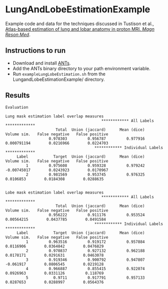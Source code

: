 # LungAndLobeEstimationExample

Example code and data for the techniques discussed in
Tustison et al., [Atlas-based estimation of lung and lobar anatomy in proton MRI. _Magn Reson Med_](http://www.ncbi.nlm.nih.gov/pubmed/26222827).

## Instructions to run

* Download and install [ANTs](https://github.com/stnava/ANTs).
* Add the ANTs binary directory to your path environment variable.
* Run ``exampleLungLobeEstimation.sh`` from the LungandLobeEstimationExample/ directory.

## Results

```
Evaluation

Lung mask estimation label overlap measures
                                          ************ All Labels *************
                      Total  Union (jaccard)      Mean (dice)      Volume sim.   False negative   False positive
                   0.978303         0.956787         0.977916      0.000791194        0.0216966        0.0224703
                                       ************ Individual Labels *************
     Label           Target  Union (jaccard)      Mean (dice)      Volume sim.   False negative   False positive
         1         0.975608         0.959328         0.979242      -0.00745017        0.0243923        0.0170967
         2         0.981569         0.953745         0.976325        0.0106853        0.0184308        0.0288635


Lobe mask estimation label overlap measures
                                          ************ All Labels *************
                      Total  Union (jaccard)      Mean (dice)      Volume sim.   False negative   False positive
                   0.956222         0.911176         0.953524       0.00564215        0.0437785        0.0491584
                                       ************ Individual Labels *************
     Label           Target  Union (jaccard)      Mean (dice)      Volume sim.   False negative   False positive
         1         0.963516         0.919172         0.957884        0.0116906        0.0364842        0.0476829
         2         0.970837         0.927132         0.962188        0.0178171        0.0291631        0.0463078
         3         0.919346         0.900792         0.947807        -0.061917        0.0806545        0.0219128
         4         0.966887         0.855415         0.922074        0.0926963        0.0331126         0.118769
         5           0.9711         0.917791         0.957133        0.0287653        0.0288997        0.0564376
```
